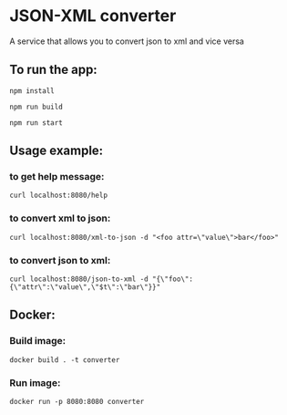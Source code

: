 # JSON-XML converter

A service that allows you to convert json to xml and vice versa

## To run the app:

``npm install``

``npm run build``

``npm run start``

## Usage example:
### to get help message:
``curl localhost:8080/help``
### to convert xml to json:
``curl localhost:8080/xml-to-json -d "<foo attr=\"value\">bar</foo>"``
### to convert json to xml:
``curl localhost:8080/json-to-xml -d "{\"foo\":{\"attr\":\"value\",\"$t\":\"bar\"}}"``

## Docker:
### Build image:
``docker build . -t converter``
### Run image:
``docker run -p 8080:8080 converter``